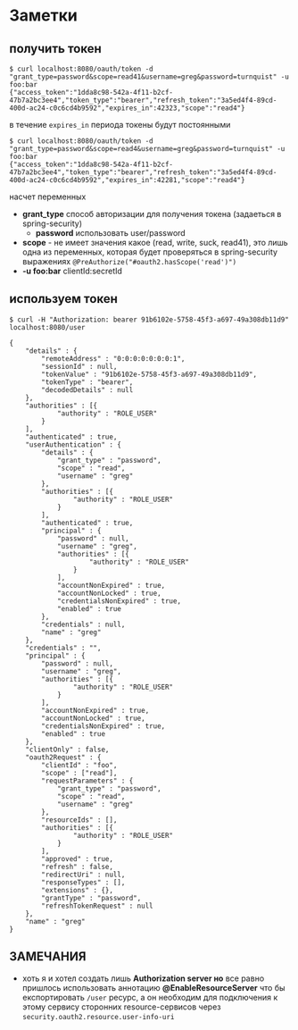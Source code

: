 # Заметки

## получить токен
```
$ curl localhost:8080/oauth/token -d "grant_type=password&scope=read41&username=greg&password=turnquist" -u foo:bar
{"access_token":"1dda8c98-542a-4f11-b2cf-47b7a2bc3ee4","token_type":"bearer","refresh_token":"3a5ed4f4-89cd-400d-ac24-c0c6cd4b9592","expires_in":42323,"scope":"read4"}
```
в течение `expires_in` периода токены будут постоянными
```
$ curl localhost:8080/oauth/token -d "grant_type=password&scope=read4&username=greg&password=turnquist" -u foo:bar
{"access_token":"1dda8c98-542a-4f11-b2cf-47b7a2bc3ee4","token_type":"bearer","refresh_token":"3a5ed4f4-89cd-400d-ac24-c0c6cd4b9592","expires_in":42281,"scope":"read4"}
```
насчет переменных
* **grant_type** способ авторизации для получения токена (задаеться в spring-security)
    * **password** использовать user/password
* **scope** - не имеет значения какое (read, write, suck, read41), это лишь одна из переменных, которая будет проверяться в spring-security выражениях `@PreAuthorize("#oauth2.hasScope('read')") `
* **-u foo:bar** clientId:secretId

## используем токен
```
$ curl -H "Authorization: bearer 91b6102e-5758-45f3-a697-49a308db11d9" localhost:8080/user

{
	"details" : {
		"remoteAddress" : "0:0:0:0:0:0:0:1",
		"sessionId" : null,
		"tokenValue" : "91b6102e-5758-45f3-a697-49a308db11d9",
		"tokenType" : "bearer",
		"decodedDetails" : null
	},
	"authorities" : [{
			"authority" : "ROLE_USER"
		}
	],
	"authenticated" : true,
	"userAuthentication" : {
		"details" : {
			"grant_type" : "password",
			"scope" : "read",
			"username" : "greg"
		},
		"authorities" : [{
				"authority" : "ROLE_USER"
			}
		],
		"authenticated" : true,
		"principal" : {
			"password" : null,
			"username" : "greg",
			"authorities" : [{
					"authority" : "ROLE_USER"
				}
			],
			"accountNonExpired" : true,
			"accountNonLocked" : true,
			"credentialsNonExpired" : true,
			"enabled" : true
		},
		"credentials" : null,
		"name" : "greg"
	},
	"credentials" : "",
	"principal" : {
		"password" : null,
		"username" : "greg",
		"authorities" : [{
				"authority" : "ROLE_USER"
			}
		],
		"accountNonExpired" : true,
		"accountNonLocked" : true,
		"credentialsNonExpired" : true,
		"enabled" : true
	},
	"clientOnly" : false,
	"oauth2Request" : {
		"clientId" : "foo",
		"scope" : ["read"],
		"requestParameters" : {
			"grant_type" : "password",
			"scope" : "read",
			"username" : "greg"
		},
		"resourceIds" : [],
		"authorities" : [{
				"authority" : "ROLE_USER"
			}
		],
		"approved" : true,
		"refresh" : false,
		"redirectUri" : null,
		"responseTypes" : [],
		"extensions" : {},
		"grantType" : "password",
		"refreshTokenRequest" : null
	},
	"name" : "greg"
}

```

## ЗАМЕЧАНИЯ
* хоть я и хотел создать лишь **Authorization server но** все равно пришлось использовать аннотацию **@EnableResourceServer** что бы експортировать `/user` ресурс, а он необходим для подключения к этому сервису сторонних  resource-сервисов через `security.oauth2.resource.user-info-uri`
